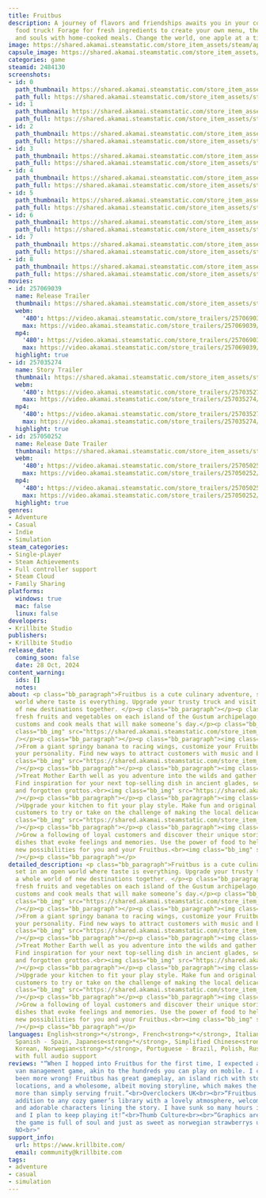 ```yaml
---
title: Fruitbus
description: A journey of flavors and friendships awaits you in your cozy, customisable
  food truck! Forage for fresh ingredients to create your own menu, then feed tummies
  and souls with home-cooked meals. Change the world, one apple at a time.
image: https://shared.akamai.steamstatic.com/store_item_assets/steam/apps/2484130/header.jpg?t=1734010069
capsule_image: https://shared.akamai.steamstatic.com/store_item_assets/steam/apps/2484130/capsule_231x87.jpg?t=1734010069
categories: game
steamid: 2484130
screenshots:
- id: 0
  path_thumbnail: https://shared.akamai.steamstatic.com/store_item_assets/steam/apps/2484130/ss_4161b02e62449041df4727a43cc5e31a32248e3e.600x338.jpg?t=1734010069
  path_full: https://shared.akamai.steamstatic.com/store_item_assets/steam/apps/2484130/ss_4161b02e62449041df4727a43cc5e31a32248e3e.1920x1080.jpg?t=1734010069
- id: 1
  path_thumbnail: https://shared.akamai.steamstatic.com/store_item_assets/steam/apps/2484130/ss_9cf2c51cd6f63b6f9975ae5e62c90cc341a859c7.600x338.jpg?t=1734010069
  path_full: https://shared.akamai.steamstatic.com/store_item_assets/steam/apps/2484130/ss_9cf2c51cd6f63b6f9975ae5e62c90cc341a859c7.1920x1080.jpg?t=1734010069
- id: 2
  path_thumbnail: https://shared.akamai.steamstatic.com/store_item_assets/steam/apps/2484130/ss_a551f2d18604fa5affae3c90ef0acc24b905be71.600x338.jpg?t=1734010069
  path_full: https://shared.akamai.steamstatic.com/store_item_assets/steam/apps/2484130/ss_a551f2d18604fa5affae3c90ef0acc24b905be71.1920x1080.jpg?t=1734010069
- id: 3
  path_thumbnail: https://shared.akamai.steamstatic.com/store_item_assets/steam/apps/2484130/ss_6744465b572b513ebb5279a9e8a809560efc6e21.600x338.jpg?t=1734010069
  path_full: https://shared.akamai.steamstatic.com/store_item_assets/steam/apps/2484130/ss_6744465b572b513ebb5279a9e8a809560efc6e21.1920x1080.jpg?t=1734010069
- id: 4
  path_thumbnail: https://shared.akamai.steamstatic.com/store_item_assets/steam/apps/2484130/ss_715a3e7aff4a5b9de8327ae2e0e58d20d09570cd.600x338.jpg?t=1734010069
  path_full: https://shared.akamai.steamstatic.com/store_item_assets/steam/apps/2484130/ss_715a3e7aff4a5b9de8327ae2e0e58d20d09570cd.1920x1080.jpg?t=1734010069
- id: 5
  path_thumbnail: https://shared.akamai.steamstatic.com/store_item_assets/steam/apps/2484130/ss_63d97f15e5ac660bb62c390606f5d923d6221ad5.600x338.jpg?t=1734010069
  path_full: https://shared.akamai.steamstatic.com/store_item_assets/steam/apps/2484130/ss_63d97f15e5ac660bb62c390606f5d923d6221ad5.1920x1080.jpg?t=1734010069
- id: 6
  path_thumbnail: https://shared.akamai.steamstatic.com/store_item_assets/steam/apps/2484130/ss_5fef18ce20157d60b2f936ea9f0583970e8a40bd.600x338.jpg?t=1734010069
  path_full: https://shared.akamai.steamstatic.com/store_item_assets/steam/apps/2484130/ss_5fef18ce20157d60b2f936ea9f0583970e8a40bd.1920x1080.jpg?t=1734010069
- id: 7
  path_thumbnail: https://shared.akamai.steamstatic.com/store_item_assets/steam/apps/2484130/ss_c539cad1f7952f0938dcba81161f8567ad6d0e89.600x338.jpg?t=1734010069
  path_full: https://shared.akamai.steamstatic.com/store_item_assets/steam/apps/2484130/ss_c539cad1f7952f0938dcba81161f8567ad6d0e89.1920x1080.jpg?t=1734010069
- id: 8
  path_thumbnail: https://shared.akamai.steamstatic.com/store_item_assets/steam/apps/2484130/ss_5a3224d2d460a3887a3e8716752c5fd4443f8f18.600x338.jpg?t=1734010069
  path_full: https://shared.akamai.steamstatic.com/store_item_assets/steam/apps/2484130/ss_5a3224d2d460a3887a3e8716752c5fd4443f8f18.1920x1080.jpg?t=1734010069
movies:
- id: 257069039
  name: Release Trailer
  thumbnail: https://shared.akamai.steamstatic.com/store_item_assets/steam/apps/257069039/437a5f9220c361f490f521f7092a70c4eee271f1/movie_600x337.jpg?t=1730130308
  webm:
    '480': https://video.akamai.steamstatic.com/store_trailers/257069039/movie480_vp9.webm?t=1730130308
    max: https://video.akamai.steamstatic.com/store_trailers/257069039/movie_max_vp9.webm?t=1730130308
  mp4:
    '480': https://video.akamai.steamstatic.com/store_trailers/257069039/movie480.mp4?t=1730130308
    max: https://video.akamai.steamstatic.com/store_trailers/257069039/movie_max.mp4?t=1730130308
  highlight: true
- id: 257035274
  name: Story Trailer
  thumbnail: https://shared.akamai.steamstatic.com/store_item_assets/steam/apps/257035274/movie.293x165.jpg?t=1724850646
  webm:
    '480': https://video.akamai.steamstatic.com/store_trailers/257035274/movie480_vp9.webm?t=1724850646
    max: https://video.akamai.steamstatic.com/store_trailers/257035274/movie_max_vp9.webm?t=1724850646
  mp4:
    '480': https://video.akamai.steamstatic.com/store_trailers/257035274/movie480.mp4?t=1724850646
    max: https://video.akamai.steamstatic.com/store_trailers/257035274/movie_max.mp4?t=1724850646
  highlight: true
- id: 257050252
  name: Release Date Trailer
  thumbnail: https://shared.akamai.steamstatic.com/store_item_assets/steam/apps/257050252/movie.293x165.jpg?t=1725871093
  webm:
    '480': https://video.akamai.steamstatic.com/store_trailers/257050252/movie480_vp9.webm?t=1725871093
    max: https://video.akamai.steamstatic.com/store_trailers/257050252/movie_max_vp9.webm?t=1725871093
  mp4:
    '480': https://video.akamai.steamstatic.com/store_trailers/257050252/movie480.mp4?t=1725871093
    max: https://video.akamai.steamstatic.com/store_trailers/257050252/movie_max.mp4?t=1725871093
  highlight: true
genres:
- Adventure
- Casual
- Indie
- Simulation
steam_categories:
- Single-player
- Steam Achievements
- Full controller support
- Steam Cloud
- Family Sharing
platforms:
  windows: true
  mac: false
  linux: false
developers:
- Krillbite Studio
publishers:
- Krillbite Studio
release_date:
  coming_soon: false
  date: 28 Oct, 2024
content_warning:
  ids: []
  notes:
about: <p class="bb_paragraph">Fruitbus is a cute culinary adventure, set in an open
  world where taste is everything. Upgrade your trusty truck and visit a whole world
  of new destinations together. </p><p class="bb_paragraph"></p><p class="bb_paragraph">Discover
  fresh fruits and vegetables on each island of the Gustum archipelago, learn their
  customs and cook meals that will make someone’s day.</p><p class="bb_paragraph"><img
  class="bb_img" src="https://shared.akamai.steamstatic.com/store_item_assets/steam/apps/2484130/extras/Storepage_GIFs_1.gif?t=1734010069"
  /></p><p class="bb_paragraph"></p><p class="bb_paragraph"><img class="bb_img" src="https://shared.akamai.steamstatic.com/store_item_assets/steam/apps/2484130/extras/Upgrade_your_fruitbus_center.png?t=1734010069"
  />From a giant springy banana to racing wings, customize your Fruitbus to reflect
  your personality. Find new ways to attract customers with music and bright colors.  <br><img
  class="bb_img" src="https://shared.akamai.steamstatic.com/store_item_assets/steam/apps/2484130/extras/Storepage_GIFs_2.gif?t=1734010069"
  /></p><p class="bb_paragraph"></p><p class="bb_paragraph"><img class="bb_img" src="https://shared.akamai.steamstatic.com/store_item_assets/steam/apps/2484130/extras/ForageInTheWildsCenter.png?t=1734010069"
  />Treat Mother Earth well as you adventure into the wilds and gather ingredients.
  Find inspiration for your next top-selling dish in ancient glades, secret groves,
  and forgotten grottos.<br><img class="bb_img" src="https://shared.akamai.steamstatic.com/store_item_assets/steam/apps/2484130/extras/Storepage_GIFs_3.gif?t=1734010069"
  /></p><p class="bb_paragraph"></p><p class="bb_paragraph"><img class="bb_img" src="https://shared.akamai.steamstatic.com/store_item_assets/steam/apps/2484130/extras/RefineYourRecipiesCenter.png?t=1734010069"
  />Upgrade your kitchen to fit your play style. Make fun and original dishes for
  customers to try or take on the challenge of making the local delicacy.</p><p class="bb_paragraph"><img
  class="bb_img" src="https://shared.akamai.steamstatic.com/store_item_assets/steam/apps/2484130/extras/Storepage_Gif_4_2.gif?t=1734010069"
  /></p><p class="bb_paragraph"></p><p class="bb_paragraph"><img class="bb_img" src="https://shared.akamai.steamstatic.com/store_item_assets/steam/apps/2484130/extras/FoodForTheSoulCenter.png?t=1734010069"
  />Grow a following of loyal customers and discover their unique stories by creating
  dishes that evoke feelings and memories. Use the power of food to help and unlock
  new possibilities for you and your Fruitbus.<br><img class="bb_img" src="https://shared.akamai.steamstatic.com/store_item_assets/steam/apps/2484130/extras/Storepage_GIFs_5.gif?t=1734010069"
  /></p><p class="bb_paragraph"></p>
detailed_description: <p class="bb_paragraph">Fruitbus is a cute culinary adventure,
  set in an open world where taste is everything. Upgrade your trusty truck and visit
  a whole world of new destinations together. </p><p class="bb_paragraph"></p><p class="bb_paragraph">Discover
  fresh fruits and vegetables on each island of the Gustum archipelago, learn their
  customs and cook meals that will make someone’s day.</p><p class="bb_paragraph"><img
  class="bb_img" src="https://shared.akamai.steamstatic.com/store_item_assets/steam/apps/2484130/extras/Storepage_GIFs_1.gif?t=1734010069"
  /></p><p class="bb_paragraph"></p><p class="bb_paragraph"><img class="bb_img" src="https://shared.akamai.steamstatic.com/store_item_assets/steam/apps/2484130/extras/Upgrade_your_fruitbus_center.png?t=1734010069"
  />From a giant springy banana to racing wings, customize your Fruitbus to reflect
  your personality. Find new ways to attract customers with music and bright colors.  <br><img
  class="bb_img" src="https://shared.akamai.steamstatic.com/store_item_assets/steam/apps/2484130/extras/Storepage_GIFs_2.gif?t=1734010069"
  /></p><p class="bb_paragraph"></p><p class="bb_paragraph"><img class="bb_img" src="https://shared.akamai.steamstatic.com/store_item_assets/steam/apps/2484130/extras/ForageInTheWildsCenter.png?t=1734010069"
  />Treat Mother Earth well as you adventure into the wilds and gather ingredients.
  Find inspiration for your next top-selling dish in ancient glades, secret groves,
  and forgotten grottos.<br><img class="bb_img" src="https://shared.akamai.steamstatic.com/store_item_assets/steam/apps/2484130/extras/Storepage_GIFs_3.gif?t=1734010069"
  /></p><p class="bb_paragraph"></p><p class="bb_paragraph"><img class="bb_img" src="https://shared.akamai.steamstatic.com/store_item_assets/steam/apps/2484130/extras/RefineYourRecipiesCenter.png?t=1734010069"
  />Upgrade your kitchen to fit your play style. Make fun and original dishes for
  customers to try or take on the challenge of making the local delicacy.</p><p class="bb_paragraph"><img
  class="bb_img" src="https://shared.akamai.steamstatic.com/store_item_assets/steam/apps/2484130/extras/Storepage_Gif_4_2.gif?t=1734010069"
  /></p><p class="bb_paragraph"></p><p class="bb_paragraph"><img class="bb_img" src="https://shared.akamai.steamstatic.com/store_item_assets/steam/apps/2484130/extras/FoodForTheSoulCenter.png?t=1734010069"
  />Grow a following of loyal customers and discover their unique stories by creating
  dishes that evoke feelings and memories. Use the power of food to help and unlock
  new possibilities for you and your Fruitbus.<br><img class="bb_img" src="https://shared.akamai.steamstatic.com/store_item_assets/steam/apps/2484130/extras/Storepage_GIFs_5.gif?t=1734010069"
  /></p><p class="bb_paragraph"></p>
languages: English<strong>*</strong>, French<strong>*</strong>, Italian, German<strong>*</strong>,
  Spanish - Spain, Japanese<strong>*</strong>, Simplified Chinese<strong>*</strong>,
  Korean, Norwegian<strong>*</strong>, Portuguese - Brazil, Polish, Russian, Turkish<br><strong>*</strong>languages
  with full audio support
reviews: "“When I hopped into Fruitbus for the first time, I expected a typical food
  van management game, akin to the hundreds you can play on mobile. I couldn’t have
  been more wrong! Fruitbus has great gameplay, an island rich with stories and interesting
  locations, and a wholesome, albeit moving storyline, which makes the game so much
  more than simply serving fruit.”<br>Overclockers UK<br><br>“Fruitbus is the perfect
  addition to any cozy gamer’s library with a lovely atmosphere, welcoming graphics
  and adorable characters lining the story. I have sunk so many hours into this game
  and I plan to keep playing it!”<br>Thumb Culture<br><br>“Graphics are beautiful,
  the game is full of soul and just as sweet as norwegian strawberrys used to be.”<br>Gamer
  NO<br>"
support_info:
  url: https://www.krillbite.com/
  email: community@krillbite.com
tags:
- adventure
- casual
- simulation
---
```


